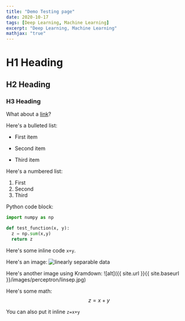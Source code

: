 ```yaml
---
title: "Demo Testing page"
date: 2020-10-17
tags: [Deep Learning, Machine Learning]
excerpt: "Deep Learning, Machine Learning"
mathjax: "true"
---
```


# H1 Heading

## H2 Heading

### H3 Heading



What about a [link](https://github.com/christon-ragavan)?

Here's a bulleted list:
* First item
+ Second item
- Third item

Here's a numbered list:
1. First
2. Second
3. Third

Python code block:
```python
import numpy as np

def test_function(x, y):
  z = np.sum(x,y)
  return z
```


Here's some inline code `x+y`.

Here's an image:
<img src="{{ site.url }}{{ site.baseurl }}/images/casual_ds.jpg" alt="linearly separable data">

Here's another image using Kramdown:
![alt]({{ site.url }}{{ site.baseurl }}/images/perceptron/linsep.jpg)

Here's some math:
$$z=x+y$$

You can also put it inline `z=x+y`
